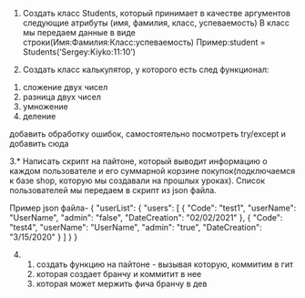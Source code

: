 1. Создать класс Students, который принимает в качестве аргументов следующие атрибуты (имя, фамилия, класс, успеваемость)
В класс мы передаем данные в виде строки(Имя:Фамилия:Класс:успеваемость)
 Пример:student = Students(‘Sergey:Kiyko:11:10’)

2. Создать класс калькулятор, у которого есть след функционал:
1) сложение двух чисел
2) разница двух чисел
3) умножение
4) деление

добавить обработку ошибок, самостоятельно посмотреть try/except 
и добавить сюда

3.* Написать скрипт на пайтоне, который выводит информацию о каждом пользователе и его суммарной 
корзине покупок(подключаемся к базе shop, которую мы создавали на прошлых уроках). 
Список пользователей мы передаем в скрипт из json файла.

Пример json файла-
{
"userList": {
    "users": [
        {
            "Code": "test1",
            "userName": "UserName",
            "admin": "false",
            "DateCreation": "02/02/2021"
        },
        {
            "Code": "test4",
            "userName": "UserName",
            "admin": "true",
            "DateCreation": "3/15/2020"
        }
     ]
  }
}

4. 1) создать функцию на пайтоне - вызывая которую, коммитим в гит
   2) которая создает бранчу и коммитит в нее
   3) которая может мержить фича бранчу в дев
